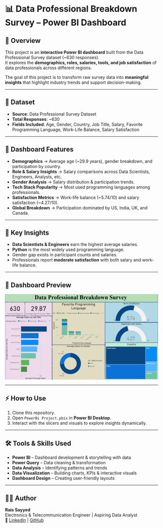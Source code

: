 # 📊 Data Professional Breakdown Survey – Power BI Dashboard

## 📌 Overview
This project is an **interactive Power BI dashboard** built from the Data Professional Survey dataset (~630 responses).  
It explores the **demographics, roles, salaries, tools, and job satisfaction** of data professionals across different regions.  

The goal of this project is to transform raw survey data into **meaningful insights** that highlight industry trends and support decision-making.

---

## 📂 Dataset
- **Source**: Data Professional Survey Dataset  
- **Total Responses**: ~630  
- **Fields Included**: Age, Gender, Country, Job Title, Salary, Favorite Programming Language, Work-Life Balance, Salary Satisfaction  

---

## 🚀 Dashboard Features
- **Demographics** → Average age (~29.9 years), gender breakdown, and participation by country.  
- **Role & Salary Insights** → Salary comparisons across Data Scientists, Engineers, Analysts, etc.  
- **Gender Analysis** → Salary distribution & participation trends.  
- **Tech Stack Popularity** → Most used programming languages among professionals.  
- **Satisfaction Metrics** → Work-life balance (~5.74/10) and salary satisfaction (~4.27/10).  
- **Global Breakdown** → Participation dominated by US, India, UK, and Canada.  

---

## 🔑 Key Insights
- **Data Scientists & Engineers** earn the highest average salaries.  
- **Python** is the most widely used programming language.  
- Gender gap exists in participant counts and salaries.  
- Professionals report **moderate satisfaction** with both salary and work-life balance.  

---

## 📸 Dashboard Preview  
![image alt](https://github.com/Raissayyed01/DataProfessionalBreakdownSurvey_PowerBi_DashBoard/blob/a5532bf7727460037b16dcd0f3176285741fa4bd/PowerBi%20Dashboard.png)

---

## ⚡ How to Use
1. Clone this repository.  
2. Open `PowerBi Project.pbix` in **Power BI Desktop**.  
3. Interact with the slicers and visuals to explore insights dynamically.  

---

## 🛠️ Tools & Skills Used
- **Power BI** – Dashboard development & storytelling with data  
- **Power Query** – Data cleaning & transformation  
- **Data Analysis** – Identifying patterns and trends  
- **Data Visualization** – Building charts, KPIs & interactive visuals  
- **Dashboard Design** – Creating user-friendly layouts  

---

## 👨‍💻 Author
**Rais Sayyed**  
Electronics & Telecommunication Engineer | Aspiring Data Analyst  
📌 [LinkedIn](https://www.linkedin.com/in/raissayyed01) | [GitHub](https://github.com/Raissayyed01)


